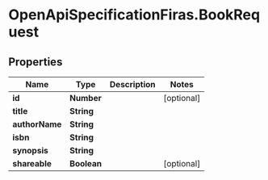 # OpenApiSpecificationFiras.BookRequest

## Properties

Name | Type | Description | Notes
------------ | ------------- | ------------- | -------------
**id** | **Number** |  | [optional] 
**title** | **String** |  | 
**authorName** | **String** |  | 
**isbn** | **String** |  | 
**synopsis** | **String** |  | 
**shareable** | **Boolean** |  | [optional] 


